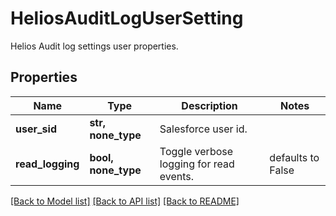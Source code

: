 # HeliosAuditLogUserSetting

Helios Audit log settings user properties.

## Properties
Name | Type | Description | Notes
------------ | ------------- | ------------- | -------------
**user_sid** | **str, none_type** | Salesforce user id. | 
**read_logging** | **bool, none_type** | Toggle verbose logging for read events. | defaults to False

[[Back to Model list]](../README.md#documentation-for-models) [[Back to API list]](../README.md#documentation-for-api-endpoints) [[Back to README]](../README.md)


